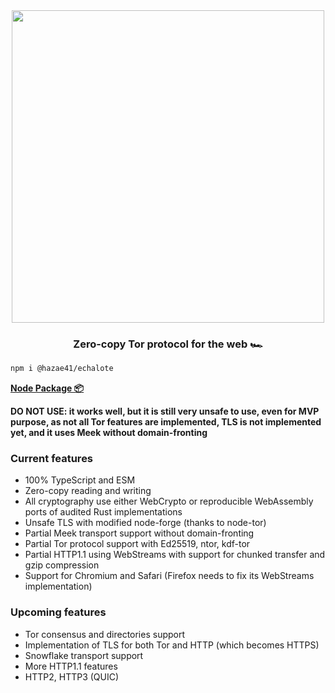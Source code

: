 <div align="center">
<img width="500" src="https://user-images.githubusercontent.com/4405263/207923057-9a9fafcd-e097-447d-97b9-45c92e1f2962.png" />
</div>
<h3 align="center">
Zero-copy Tor protocol for the web 🏎️
</h3>

```bash
npm i @hazae41/echalote
```

[**Node Package 📦**](https://www.npmjs.com/package/@hazae41/echalote)

**DO NOT USE: it works well, but it is still very unsafe to use, even for MVP purpose, as not all Tor features are implemented, TLS is not implemented yet, and it uses Meek without domain-fronting**

### Current features
- 100% TypeScript and ESM
- Zero-copy reading and writing
- All cryptography use either WebCrypto or reproducible WebAssembly ports of audited Rust implementations
- Unsafe TLS with modified node-forge (thanks to node-tor)
- Partial Meek transport support without domain-fronting
- Partial Tor protocol support with Ed25519, ntor, kdf-tor
- Partial HTTP1.1 using WebStreams with support for chunked transfer and gzip compression
- Support for Chromium and Safari (Firefox needs to fix its WebStreams implementation)

### Upcoming features
- Tor consensus and directories support
- Implementation of TLS for both Tor and HTTP (which becomes HTTPS)
- Snowflake transport support
- More HTTP1.1 features
- HTTP2, HTTP3 (QUIC)
